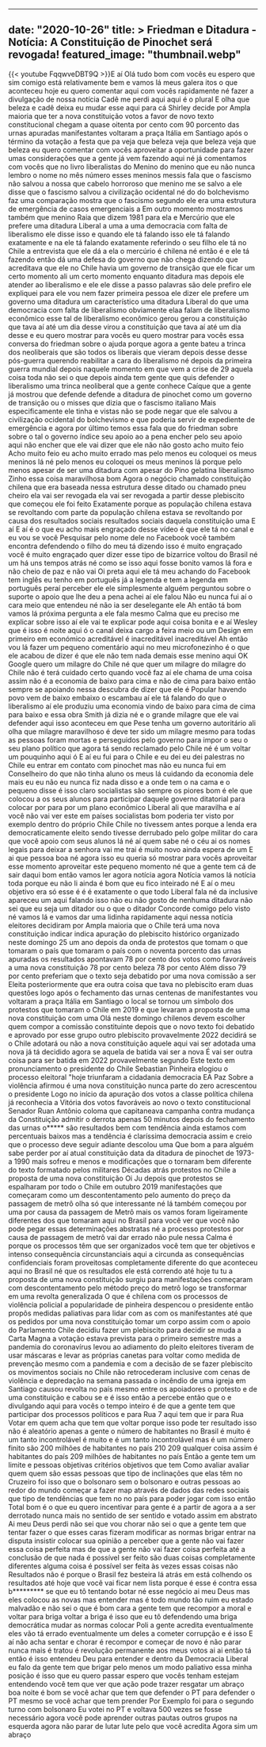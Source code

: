 
---
date: "2020-10-26"
title: > 
    Friedman e Ditadura - Notícia: A Constituição de Pinochet será revogada!
featured_image: "thumbnail.webp"
---
{{< youtube FqqwveDBT9Q >}}E aí
Olá tudo bom com vocês eu espero que sim
comigo está relativamente bem
e vamos lá meus galera itos o que
aconteceu hoje eu quero comentar aqui
com vocês rapidamente né fazer a
divulgação de nossa notícia Cadê me
perdi aqui aqui é o plural
E olha que beleza
e cadê deixa eu mudar esse aqui para cá
Shirley decide por Ampla maioria que ter
a nova constituição votos a favor de
novo texto constitucional chegam a quase
oitenta por cento com 90 porcento das
urnas apuradas manifestantes voltaram a
praça Itália em Santiago após o término
da votação a festa que pa veja que
beleza veja que beleza veja que beleza
eu quero comentar com vocês aproveitar a
oportunidade para fazer umas
considerações que a gente já vem fazendo
aqui né já comentamos com vocês que no
livro liberalistas do Menino do menino
que eu não nunca lembro o nome no mês
número esses meninos messis fala que o
fascismo não salvou a nossa que cabelo
horroroso que menino me se salvo a ele
disse que o fascismo salvou a
civilização ocidental né do do
bolchevismo faz uma comparação mostra
que o fascismo segundo ele era uma
estrutura de emergência de casos
emergenciais a Em outro momento
mostramos também que menino Raia que
dizem 1981 para ela e Mercúrio que ele
prefere uma ditadura Liberal a uma a uma
democracia com falta de liberalismo ele
disse isso e quando ele tá falando isso
ele tá falando exatamente
e na ele tá falando exatamente referindo
o seu filho ele tá no Chile a entrevista
que ele dá a ela o mercúrio é chilena né
então é e ele tá fazendo então dá uma
defesa do governo que não chega dizendo
que acreditava que ele no Chile havia um
governo de transição que ele ficar um
certo momento ali um certo momento
enquanto ditadura mas depois ele atender
ao liberalismo e ele ele disse a passo
palavras são dele prefiro ele expliquei
para ele vou nem fazer primeira pessoa
ele dizer ele prefere um governo uma
ditadura um característico uma ditadura
Liberal do que uma democracia com falta
de liberalismo obviamente elaa falam de
liberalismo econômico esse tal de
liberalismo econômico gerou gerou a
constituição que tava aí até um dia
desse virou a constituição que tava aí
até um dia desse e eu quero mostrar para
vocês
eu quero mostrar para vocês essa
conversa do friedman sobre o ajuda
porque agora a gente bateu a trinca dos
neoliberais que são todos os liberais
que vieram depois desse desse pós-guerra
querendo reabilitar a cara do
liberalismo né depois da primeira guerra
mundial depois naquele momento em que
vem a crise de 29 aquela coisa toda não
sei o que depois ainda tem gente que
quis defender o liberalismo uma trinca
neoliberal que a gente conhece Caíque
que a gente já mostrou que defende
defende a ditadura de pinochet como um
governo de transição ou o misses que
dizia que o fascismo italiano Mais
especificamente ele tinha e vistas não
se pode negar que ele salvou a
civilização ocidental do bolchevismo e
que poderia servir de expediente de
emergência e agora por último temos essa
fala que do friedman sobre sobre o tal
o governo índice seu apoio ao a pena
encher pelo seu apoio aqui não encher
que ele vai dizer que ele não não gosto
acho muito feio Acho muito feio eu acho
muito errado mas pelo menos eu coloquei
os meus meninos lá né pelo menos eu
coloquei os meus meninos lá porque pelo
menos apesar de ser uma ditadura com
apesar do Pino gelatina liberalismo
Zinho essa coisa maravilhosa bom Agora o
negócio chamado constituição chilena que
era baseada nessa estrutura desse ditado
ou chamado pneu cheiro ela vai ser
revogada ela vai ser revogada a partir
desse plebiscito que começou ele foi
feito Exatamente porque as população
chilena estava se revoltando com parte
da população chilena estava se
revoltando por causa dos resultados
sociais resultados sociais daquela
constituição uma
E aí
E aí
é o que eu acho mais engraçado desse
vídeo é que ele tá no canal e eu vou se
você Pesquisar pelo nome dele no
Facebook você também encontra defendendo
o filho do meu tá dizendo isso é muito
engraçado você é muito engraçado quer
dizer esse tipo de bizarrice voltou do
Brasil né um há uns tempos atrás né como
se isso aqui fosse bonito vamos lá fora
e não cheio de paz e não vai
Oi preta aqui ele tá meu achando do
Facebook tem inglês eu tenho em
português já a legenda
e tem a legenda em português peraí
perceber ele ele simplesmente alguém
perguntou sobre o suporte o apoio que
lhe deu a pena achei aí ele falou Não eu
nunca fui aí o cara meio que entendeu né
não ia ser deselegante ele Ah então tá
bom vamos lá próxima pergunta a ele fala
mesmo Calma que eu preciso me explicar
sobre isso aí ele vai te explicar pode
aqui coisa bonita e
e aí Wesley que é isso é noite aqui ó
o canal deixa cargo
a feira meio ou um Design em primeiro em
económico acreditável
é inacreditável inacreditável
Ah então vou lá fazer um pequeno
comentário aqui no meu microfonezinho é
o que ele acabou de dizer é que ele não
tem nada demais esse menino aqui OK
Google quero um milagre do Chile né que
quer um milagre do milagre do Chile não
é terá cuidado certo quando você faz aí
ele chama de uma coisa assim não é a
economia de baixo para cima e não de
cima para baixo então sempre se apoiando
nessa descubra de dizer que ele é
Popular havendo povo vem de baixo
embaixo o escambau aí ele tá falando do
que o liberalismo aí ele produziu uma
economia vindo de baixo para cima de
cima para baixo e essa obra Smith já
dizia né e o grande milagre que ele vai
defender aqui isso aconteceu em que Pese
tenha um governo autoritário ali olha
que milagre maravilhoso é deve ter sido
um milagre mesmo para todas as pessoas
foram mortas e perseguidos pelo governo
para impor o seu o seu plano político
que agora tá sendo reclamado pelo Chile
né
é um voltar um pouquinho aqui ó
E aí eu fui para o Chile e eu dei eu dei
palestras no Chile eu entrar em contato
com pinochet mas não eu nunca fui em
Conselheiro do que não tinha aluno os
meus lá cuidando da economia dele mais
eu eu não eu nunca fiz nada disso e
a onde tem o na cama e o pequeno disse é
isso claro socialistas são sempre os
piores bom é ele que colocou a os seus
alunos para participar daquele governo
ditatorial para colocar por para por um
plano econômico Liberal ali que
maravilha e aí você não vai ver este em
países socialistas bom poderia ter visto
por exemplo dentro do próprio Chile
Chile no tivessem antes porque a lenda
era democraticamente eleito sendo
tivesse derrubado pelo golpe militar do
cara que você apoio com seus alunos lá
né aí quem sabe né
o céu ai os nomes legais para deixar a
senhora vai me trai é muito novo ainda
espera de um
E ai que pessoa boa né agora isso eu
queria só mostrar para vocês aproveitar
esse momento aproveitar este pequeno
momento né que a gente tem cá de sair
daqui
bom então vamos ler agora notícia agora
Notícia vamos lá notícia toda porque eu
não li ainda é bom que eu fico inteirado
né E aí o meu objetivo era só esse
é é é exatamente o que todo Liberal fala
né da inclusive apareceu um aqui falando
isso não eu não gosto de nenhuma
ditadura não sei que eu seja um ditador
ou o que o ditador Concorde comigo pelo
visto né vamos lá
e vamos dar uma lidinha rapidamente aqui
nessa notícia eleitores decidiram por
Ampla maioria que o Chile terá uma nova
constituição indicar indica apuração do
plebiscito histórico organizado neste
domingo 25 um ano depois da onda de
protestos que tomam o que tomaram o país
que tomaram o país com o noventa
porcento das urnas apuradas os
resultados apontavam 78 por cento dos
votos como favoráveis a uma nova
constituição 78 por cento beleza 78 por
cento Além disso 79 por cento preferiam
que o texto seja debatido por uma nova
comissão a ser Eleita posteriormente que
era outra coisa que tava no plebiscito
eram duas questões logo após o
fechamento das urnas centenas de
manifestantes vou voltaram a praça
Itália em Santiago o local se tornou um
símbolo dos protestos que tomaram o
Chile em 2019 e que levaram a proposta
de uma nova constituição com uma
Olá neste domingo chilenos devem
escolher quem compor a comissão
constituinte depois que o novo texto foi
debatido e aprovado por esse grupo outro
plebiscito provavelmente 2022 decidirá
se o Chile adotará ou não a nova
constituição aquele aqui vai ser adotada
uma nova já tá decidido agora se aquela
de batida vai ser a nova É vai ser outra
coisa para ser batida em 2022
provavelmente segundo Este texto em
pronunciamento o presidente do Chile
Sebastian Pinheira elogiou o processo
eleitoral "hoje triunfaram a cidadania
democracia EA Paz Sobre a violência
afirmou
é uma nova constituição nunca parte do
zero acrescentou o presidente Logo no
início da apuração dos votos a classe
política chilena já reconhecia a Vitória
dos votos favoráveis ao novo o texto
constitucional Senador Ruan Antônio
coloma que capitaneava campanha contra
mudança da Constituição admitir o
derrota apenas 50 minutos depois do
fechamento das urnas o***** são
resultados bem com tendência ainda
estamos com percentuais baixos mas a
tendência é claríssima democracia assim
e creio que o processo deve seguir
adiante descolou uma Que bom a para
alguém sabe perder por aí atual
constituição data da ditadura de
pinochet de 1973-a 1990 mais sofreu e
menos e modificações que o tornaram bem
diferente do texto formatado pelos
militares Décadas atrás protestos no
Chile a proposta de uma nova
constituição
Oi Ju depois que protestos se espalharam
por todo o Chile em outubro 2019
manifestações que começaram como um
descontentamento pelo aumento do preço
da passagem de metrô olha só que
interessante né lá também começou por
uma por causa da passagem de Metrô mais
os vamos foram ligeiramente diferentes
dos que tomaram aqui no Brasil para você
ver que você não pode pegar essas
determinações abstratas né a processo
protestos por causa de passagem de metrô
vai dar errado não pule nessa Calma é
porque os processos têm que ser
organizados você tem que ter objetivos e
intenso consequência circunstanciais
aqui a circunda as consequências
confidenciais foram proveitosas
completamente diferente do que aconteceu
aqui no Brasil né que os resultados ele
está correndo até hoje tu tu a proposta
de uma nova constituição surgiu para
manifestações começaram com
descontentamento pelo método preço do
metrô logo se transformar em uma revolta
generalizada
O que é chilena com os processos de
violência policial a popularidade de
pinheira despencou o presidente então
propôs medidas paliativas para lidar com
as com os manifestantes até que os
pedidos por uma nova constituição tomar
um corpo assim com o apoio do Parlamento
Chile decidiu fazer um plebiscito para
decidir se muda a Carta Magna a votação
estava prevista para o primeiro semestre
mas a pandemia do coronavírus levou ao
adiamento do pleito eleitores tiveram de
usar máscaras e levar as próprias
canetas para voltar como medida de
prevenção mesmo com a pandemia e com a
decisão de se fazer plebiscito os
movimentos sociais no Chile não
retrocederam inclusive com cenas de
violência e depredação na semana passada
o incêndio de uma igreja em Santiago
causou revolta no país mesmo entre os
apoiadores o protesto e de uma
constituição e cabou se e é isso então a
percebe então que o
e divulgando aqui para vocês o tempo
inteiro é de que a gente tem que
participar dos processos políticos e
para Rua 7 aqui tem que ir para Rua
Votar em quem acha que tem que voltar
porque isso pode ter resultado isso não
é aleatório apenas a gente o número de
habitantes no Brasil é muito é um tanto
incontrolável é muito e é um tanto
incontrolável mas é um número finito são
200 milhões de habitantes no país 210
209 qualquer coisa assim é habitantes do
país 209 milhões de habitantes no país
Então a gente tem um limite e pessoas
objetivas critérios objetivos que tem
Como avaliar avaliar quem quem são essas
pessoas que tipo de inclinações que elas
têm no Cruzeiro foi isso que o bolsonaro
sem o bolsonaro e outras pessoas ao
redor do mundo começar a fazer map
através de dados das redes sociais que
tipo de tendências que tem no no país
para poder jogar com isso então Total
bom é o que eu quero incentivar para
gente é a partir de agora a
a ser derrotado nunca mais no sentido de
ser sentido e votado assim em abstrato
Ai meu Deus perdi não sei que vou chorar
não sei o que a gente tem que tentar
fazer o que esses caras fizeram
modificar as normas brigar entrar na
disputa insistir colocar sua opinião a
perceber que a gente não vai fazer essa
coisa perfeita mas de que a gente não
vai fazer coisa perfeita até a conclusão
de que nada é possível ser feito são
duas coisas completamente diferentes
alguma coisa é possível ser feita às
vezes essas coisas não Resultados não é
porque o Brasil fez besteira lá atrás em
está colhendo os resultados até hoje que
você vai ficar nem lista porque é esse é
contra essa b********* se que eu tô
tentando botar né esse negócio ai meu
Deus mas eles colocou as novas mas
entender mas é todo mundo tão ruim eu
estado malvadão e não sei o que é bom
cara a gente tem que recompor a moral e
voltar para briga voltar a briga é isso
que eu tô defendendo uma briga
democrática mudar as normas colocar Poli
a gente acredita eventualmente eles vão
tá errado eventualmente um deles a
cometer corrupção e é isso E aí não acha
sentar e chorar é recompor e começar de
novo é não parar nunca mais é tratou é
revolução permanente aos meus votos ai
ai então tá então é isso entendeu Deu
para entender e dentro da Democracia
Liberal eu falo da gente tem que brigar
pelo menos um modo paliativo essa minha
posição é isso que eu quero passar
espero que vocês tenham estejam
entendendo você tem que ver que ação
pode trazer resgatar um abraço boa noite
é bom se você achar que tem que defender
o PT para defender o PT mesmo se você
achar que tem prender Por Exemplo foi
para o segundo turno com bolsonaro Eu
votei no PT e voltava 500 vezes se fosse
necessário agora você pode aprender
outras pautas outros grupos na esquerda
agora não parar de lutar lute pelo que
você acredita Agora sim um abraço